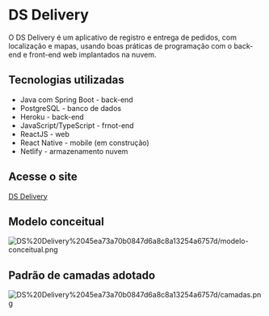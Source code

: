# DS Delivery

O DS Delivery é um aplicativo de registro e entrega de pedidos, com localização e mapas, usando boas práticas de programação com o back-end e front-end web implantados na nuvem. 

## Tecnologias utilizadas

- Java com Spring Boot - back-end
- PostgreSQL - banco de dados
- Heroku - back-end
- JavaScript/TypeScript - frnot-end
- ReactJS - web
- React Native - mobile (em construção)
- Netlify - armazenamento nuvem

## Acesse o site

[DS Delivery](https://sds2-priscilacs.netlify.app/)

## Modelo conceitual

![DS%20Delivery%2045ea73a70b0847d6a8c8a13254a6757d/modelo-conceitual.png](DS%20Delivery%2045ea73a70b0847d6a8c8a13254a6757d/modelo-conceitual.png)

## Padrão de camadas adotado

![DS%20Delivery%2045ea73a70b0847d6a8c8a13254a6757d/camadas.png](DS%20Delivery%2045ea73a70b0847d6a8c8a13254a6757d/camadas.png)